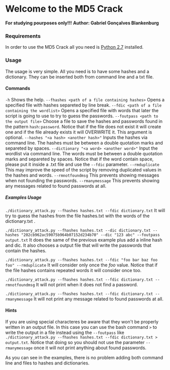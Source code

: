 # Welcome to the MD5 Crack

**For studying pourposes only!!!**
**Author: Gabriel Gonçalves Blankenburg**

### Requirements 
In order to use the MD5 Crack all you need is [Python 2.7](https://www.python.org/download/releases/2.7/) installed.

### Usage
The usage is very simple. All you need is to have some hashes and a dictionary. They can be inserted both from command line and a txt file.

#### Commands
`-h` Shows the help.
`--fhashes <path of a file containing hashes>` Opens a specified file with hashes separeted by line break.
`--fdic <path of a file containing the wordlist>` Opens a specified file with words that later the script is going to use to try to guess the passwords.
`--foutpass <path to the output file>` Choose a file to save the hashes and passwords found in the pattern `hash:password`. Notice that if the file does not exist it will create one and if the file already exists it will OVERWRITE it. This argument is optional.
`--hashes "<a hash> <another hash>"` Inputs the hashes via command line. The hashes must be between a double quotation marks and separeted by spaces.
`--dictionary "<a word> <another word>"` Input the wordlist via command line. The words must be between a double quotation marks and separeted by spaces. Notice that if the word contain space, please put it inside a .txt file and use the `--fdic` parameter.
`--rmduplicate` This may improve the speed of the script by removing duplicated values in the hashes and words.
`--rmnotfoundmsg` This prevents showing messages when not founding the passwords.
`--rmanymessage` This prevents showing any messages related to found passwords at all.

##### Examples Usage
`./dictionary_attack.py --fhashes hashes.txt --fdic dictionary.txt` It will try to guess the hashes from the file hashes.txt with the words of the dictionary.txt .

`./dictionary_attack.py --fhashes hashes.txt --dic dictionary.txt --hashes "202cb962ac59075b964b07152d234b70" --dic "123 abc" --foutpass output.txt` It does the same of the previous example plus add a inline hash and dic. It also chooses a output file that will write the passwords that contain the hashes.

`./dictionary_attack.py --fhashes hashes.txt --fdic "foo bar baz foo foo" --rmduplicate` It will consider only once the *foo* value. Notice that if the file hashes contains repeated words it will consider once too.

`./dictionary_attack.py --fhashes hashes.txt --fdic dictionary.txt --rmnotfoundmsg` It will not print when it does not find a password.

`./dictionary_attack.py --fhashes hashes.txt --fdic dictionary.txt --rmanymessage` It will not print any message related to found passwords at all.

#### Hints
If you are using special characteres be aware that they won't be properly written in an output file. In this case you can use the bash command `>` to write the output in a file instead using the `--foutpass` like `./dictionary_attack.py --fhashes hashes.txt --fdic dictionary.txt > output.txt`. Notice that doing so you should not use the parameter `--rmanymessage` once it will not print anything about found passwords.

As you can see in the examples, there is no problem adding both command line and files to hashes and dictionaries.
